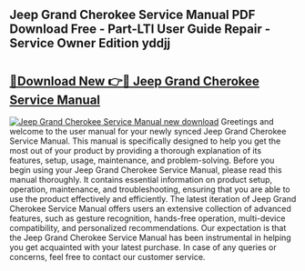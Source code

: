 ## Jeep Grand Cherokee Service Manual PDF Download Free - Part-LTI User Guide Repair - Service Owner Edition yddjj

# <h2><a href="http://bc42306.oget.top/?id=Jeep+Grand+Cherokee+Service+Manual">🔗Download New 👉🔴 Jeep Grand Cherokee Service Manual</a></h2>

[![Jeep Grand Cherokee Service Manual new download](https://i.imgur.com/5g1atiW.png)](http://bc42306.oget.top/?id=Jeep+Grand+Cherokee+Service+Manual)
Greetings and welcome to the user manual for your newly synced Jeep Grand Cherokee Service Manual. This manual is specifically designed to help you get the most out of your product by providing a thorough explanation of its features, setup, usage, maintenance, and problem-solving. Before you begin using your Jeep Grand Cherokee Service Manual, please read this manual thoroughly. It contains essential information on product setup, operation, maintenance, and troubleshooting, ensuring that you are able to use the product effectively and efficiently. The latest iteration of Jeep Grand Cherokee Service Manual offers users an extensive collection of advanced features, such as gesture recognition, hands-free operation, multi-device compatibility, and personalized recommendations. Our expectation is that the Jeep Grand Cherokee Service Manual has been instrumental in helping you get acquainted with your latest purchase. In case of any queries or concerns, feel free to contact our customer service.
